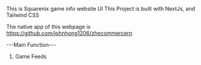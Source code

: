 This is Squarenix game info website UI
This Project is built with NextJs, and Tailwind CSS

The native app of this webpage is https://github.com/johnhong1206/zhecommercern

---Main Function---

1) Game Feeds
